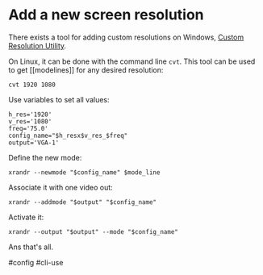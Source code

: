 # Add a new screen resolution
There exists a tool for adding custom resolutions on Windows, [Custom Resolution Utility](https://www.monitortests.com/forum/Thread-Custom-Resolution-Utility-CRU).

On Linux, it can be done with the command line `cvt`. This tool can be used to get [[modelines]] for any desired resolution:
```
cvt 1920 1080
```

Use variables to set all values:
```
h_res='1920'
v_res='1080'
freq='75.0'
config_name="$h_resx$v_res_$freq"
output='VGA-1'
```

Define the new mode:
```
xrandr --newmode "$config_name" $mode_line
```

Associate it with one video out:
```
xrandr --addmode "$output" "$config_name"
```

Activate it:
```
xrandr --output "$output" --mode "$config_name"
```

Ans that's all.

#config #cli-use